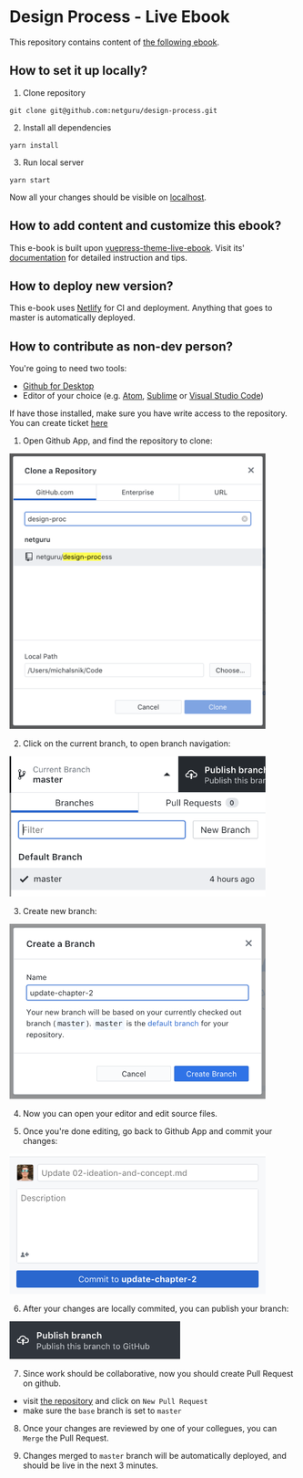 # Design Process - Live Ebook

This repository contains content of [the following ebook](https://design-process.netguru.co).

## How to set it up locally?

1. Clone repository
```
git clone git@github.com:netguru/design-process.git
```

2. Install all dependencies
```
yarn install
```

3. Run local server
```
yarn start
```

Now all your changes should be visible on [localhost](http://localhost:8080).

## How to add content and customize this ebook?

This e-book is built upon [vuepress-theme-live-ebook](https://github.com/netguru/vuepress-theme-live-ebook). Visit its' [documentation](https://github.com/netguru/vuepress-theme-live-ebook) for detailed instruction and tips.

## How to deploy new version?

This e-book uses [Netlify](https://netlify.io/) for CI and deployment.
Anything that goes to master is automatically deployed.

## How to contribute as non-dev person?

You're going to need two tools:
- [Github for Desktop](https://desktop.github.com/)
- Editor of your choice (e.g. [Atom](https://atom.io/), [Sublime](https://www.sublimetext.com/) or [Visual Studio Code](https://code.visualstudio.com/))

If have those installed, make sure you have write access to the repository. You can create ticket [here](https://netguru.atlassian.net/servicedesk/customer/portal/4/group/22/create/94)

1. Open Github App, and find the repository to clone:

<img src="docs_assets/gh-clone.png" width="450" alt="Clone repository">

2. Click on the current branch, to open branch navigation:

<img src="docs_assets/gh-new-branch.png" width="450" alt="Open branch navigation">

3. Create new branch:

<img src="docs_assets/gh-branch.png" width="450" alt="Create new branch">

4. Now you can open your editor and edit source files.

5. Once you're done editing, go back to Github App and commit your changes:

<img src="docs_assets/gh-commit.png" width="450" alt="Commit changes">

6. After your changes are locally commited, you can publish your branch:

<img src="docs_assets/gh-publish.png" width="300" alt="Publish">

7. Since work should be collaborative, now you should create Pull Request on github.

- visit [the repository](https://github.com/netguru/design-process/pulls) and click on `New Pull Request`
- make sure the `base` branch is set to `master`

8. Once your changes are reviewed by one of your collegues, you can `Merge` the Pull Request.

9. Changes merged to `master` branch will be automatically deployed, and should be live in the next 3 minutes.
